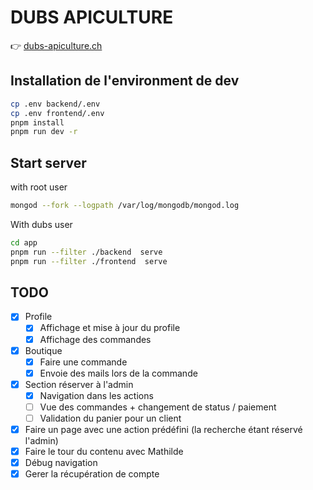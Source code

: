 # DUBS APICULTURE

👉 [dubs-apiculture.ch](https://dubs-apiculture.ch/)

## Installation de l'environment de dev

```sh
cp .env backend/.env
cp .env frontend/.env
pnpm install
pnpm run dev -r
```

## Start server

with root user 
```sh
mongod --fork --logpath /var/log/mongodb/mongod.log
```

With dubs user
```sh
cd app
pnpm run --filter ./backend  serve
pnpm run --filter ./frontend  serve
```

## TODO

- [x] Profile
  - [x] Affichage et mise à jour du profile
  - [x] Affichage des commandes
- [x] Boutique
  - [x] Faire une commande
  - [x] Envoie des mails lors de la commande
- [x] Section réserver à l'admin
  - [x] Navigation dans les actions
  - [ ] Vue des commandes + changement de status / paiement
  - [ ] Validation du panier pour un client
- [x] Faire un page avec une action prédéfini (la recherche étant réservé l'admin)
- [x] Faire le tour du contenu avec Mathilde
- [x] Débug navigation
- [x] Gerer la récupération de compte
